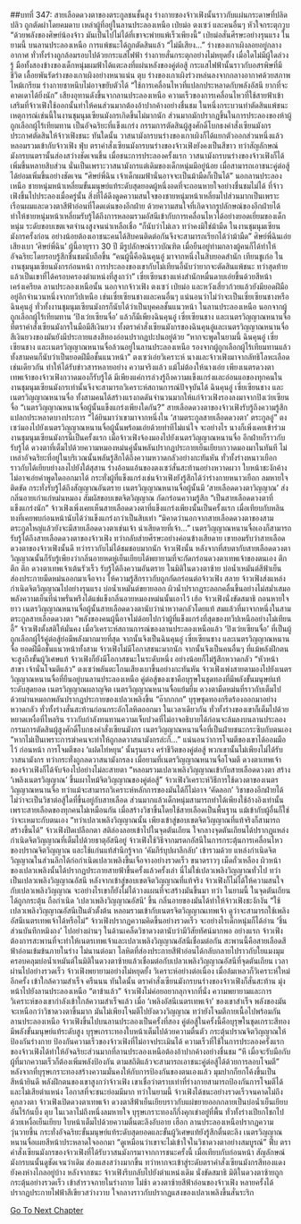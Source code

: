 ##บทที่ 347: สายเลือดดวงตาของตระกูลชนชั้นสูง
ร่างกายของจ้าวเฟิงนั้นราวกับแผ่นกระดาษที่ปลิดปลิว ถูกตัดผ่าโดยคมดาบ
เหล่าผู้ที่อยู่ในลานประลองเหนือ เป่ยม่อ ตงเซว่ และคนอื่นๆ หัวใจกระตุกวูบ
“ด้วยพลังของศิษย์น้องจ้าว มันเป็นไปไม่ได้ที่เขาจะพ่ายแพ้เร็วเพียงนี้”
เป่ยม่อสั่นศีรษะอย่างรุนแรง
ในยามนี้
บนลานประลองเหนือ การแพ้ชนะได้ถูกตัดสินแล้ว
“ไม่มีเสียง...”
ร่างของเกาเผิงลอยอยู่กลางอากาศ ทั่วทั้งร่างถูกล้อมรอบไปด้วยกระแสไฟฟ้า ร่างกายสั่นกระตุกอย่างไม่หยุดยั้ง
เมื่อใดไม่มีผู้ใดล่วงรู้ มือทั้งสองข้างของเด็กหนุ่มผมฟ้าได้แตะลงที่แผ่นหลังของคู่ต่อสู้ กระแสไฟฟ้านั้นราวกับอสรพิษที่มีชีวิต เลื้อยพันรัดร่างของเกาเผิงอย่างหนาแน่น
ตุบ
ร่างของเกาเผิงร่วงหล่นลงจากกลางอากาศด้วยสภาพไหม้เกรียม ร่างกายชาหนึบไม่อาจขยับตัวได้
“ใช้การเคลื่อนไหวที่แปลกประหลาดกับพลังอัสนี ยากที่จะคาดเดาได้ยิ่งนัก”
เสียงอุทานดังขึ้นจากลานประลองเหนือ
ความเร็วของการเคลื่อนไหวที่ใช้สายฟ้าเข้าเสริมที่จ้าวเฟิงใช้ออกนั้นทำให้คนส่วนมากต้องอ้าปากค้างอย่างชื่นชม
ในหนึ่งกระบวนท่าตัดสินแพ้ชนะ เหตุการณ์เช่นนี้ในงานชุมนุมเซียนมังกรเกิดขึ้นไม่มากนัก ส่วนมากมักปรากฏขึ้นในการประลองของห้าผู้ถูกเลือกผู้ไร้เทียมทาน เป็นอัจฉริยะที่แข็งแกร่ง
กรรมการตัดสินผู้สูงศักดิ์โบกธงคำสั่งเซียนมังกร ประกาศตัดสินให้จ้าวเฟิงชนะ
ทันใดนั้น วาสนามังกรบนร่างของเกาเผิงก็ได้แยกตัวออกส่วนหนึ่งแล้วหลอมรวมเข้ากับจ้าวเฟิง
ฟุ่บ
ตราคำสั่งเซียนมังกรบนร่างของจ้าวเฟิงยังคงเป็นสีขาว ทว่าสัญลักษณ์มังกรบนตรานั้นส่องสว่างชัดเจนขึ้น
เมื่อชนะการประลองครั้งแรก วาสนามังกรบนร่างของจ้าวเฟิงก็ได้เพิ่มขึ้นหลายสิบส่วน
นั่นเป็นเพราะวาสนามังกรแต่เดิมของเด็กหนุ่มมีอยู่น้อย เมื่อสามารถเอาชนะคู่ต่อสู้ได้ย่อมเพิ่มขึ้นอย่างชัดเจน
“ศิษย์พี่ฉิน เจ้าเด็กผมฟ้านั่นอาจจะเป็นม้ามืดก็เป็นได้”
นอกลานประลองเหนือ ชายหนุ่มหน้าเหลี่ยมขั้นมนุษย์แท้ระดับสุดยอดผู้หนึ่งอดที่จะถอนหายใจอย่างชื่นชมไม่ได้
ที่จ้าวเฟิงขึ้นไปประลองเมื่อครู่นั้น สิ่งที่ได้ดึงดูดความสนใจของชายหนุ่มหน้าเหลี่ยมไปส่วนมากเป็นเพราะเรือนผมและดวงตาสีฟ้าอ่อนที่โดดเด่นของอีกฝ่าย
ด้วยความสนใจที่เกิดจากรูปลักษณ์ของอีกฝ่ายได้ทำให้ชายหนุ่มหน้าเหลี่ยมรับรู้ได้ถึงการหลอมรวมอัสนีเข้ากับการเคลื่อนไหวได้อย่างยอดเยี่ยมของเด็กหนุ่ม ระดับขอบเขตเจตจำนงสูงจนน่าเหลือเชื่อ
“ก็นับว่าไม่เลว ทว่าคงมิใช่ม้ามืด ในงานชุมนุมเซียนมังกรครั้งก่อน อย่างน้อยต้องเอาชนะคนได้สิบคนติดต่อกันจึงจะสามารถเรียกได้ว่าม้ามืด”
ศิษย์พี่ฉินเอ่ยเสียงเบา
‘ศิษย์พี่ฉิน’ ผู้นี้อายุราว 30 ปี มีรูปลักษณ์ราวบัณฑิต เมื่อยืนอยู่ท่ามกลางผู้คนก็ได้ทำให้อัจฉริยะโดยรอบรู้สึกชื่นชมนับถือขึ้น
“คนผู้นี้คือฉินคุนอู๋ มาจากหนึ่งในสิบยอดสำนัก เทียนชูเก๋อ ในงานชุมนุมเซียนมังกรก่อนหน้า การประลองของเขากับโม่เทียนอี้นับว่ายากจะตัดสินแพ้ชนะ ทว่าสุดท้ายแล้วเป็นเขาที่ได้ครอบครองตำแหน่งที่สูงกว่า”
เซี่ยเซียนชางแห่งสำนักหมื่นดาบเอ่ยขึ้นด้วยสีหน้าเคร่งเครียด
ลานประลองเหนือนั้น นอกจากจ้าวเฟิง ตงเซว่ เป่ยม่อ และหวังเสี่ยวก้วยแล้วยังมียอดฝีมืออยู่อีกจำนวนหนึ่งจากทวีปเหนือ เช่นเซี่ยเซียนชางและคนอื่นๆ
แน่นอนว่าไม่ว่าจะเป็นเซี่ยเซียนชางหรือฉินคุนอู๋ ทั่วทั้งงานชุมนุมเซียนมังกรก็นับได้ว่าเป็นบุคคลชั้นแนวหน้า
ในลานประลองเหนือ นอกจากผู้ถูกเลือกผู้ไร้เทียมทาน ‘ปิงเว่ยเซียนจื่อ’ แล้วก็มีเพียงฉินคุนอู๋ เซี่ยเซียนชาง และเนตรวิญญาณหนานจื่อที่ตราคำสั่งเซียนมังกรในมือมีสีเงินยวง
ทั้งตราคำสั่งเซียนมังกรของฉินคุนอู๋และเนตรวิญญาณหนานจื่อ สีเงินยวงของมันยังมีประกายแสงสีทองอ่อนปรากฏปะปนอยู่ด้วย
“หากจะพูดในยามนี้ ฉินคุนอู๋ เซี่ยเซียนชาง และเนตรวิญญาณหนานจื่อล้วนอยู่ในลานประลองเหนือ รองจากผู้ถูกเลือกผู้ไร้เทียมทานแล้ว ทั้งสามคนก็นับว่าเป็นยอดฝีมือชั้นแนวหน้า”
ตงเซว่เอ่ยวิเคราะห์
นางและจ้าวเฟิงมาจากลัทธิโลหะเลือดเช่นเดียวกัน ทำให้ได้รับข่าวสารหลายอย่าง
ความจริงแล้ว แม้ไม่ต้องให้นางเอ่ย เพียงเนตรดวงตาเทพเจ้าของจ้าวเฟิงกวาดมองก็รับรู้ได้
มีเพียงแค่การล่วงรู้ถึงความแข็งแกร่งและอ่อนแอของทุกคนในงานชุมนุมเซียนมังกรเท่านั้นจึงจะสามารถวิเคราะห์สถานการณ์ปัจจุบันได้
ฉินคุนอู๋ เซี่ยเซียนชาง และเนตรวิญญาณหนานจื่อ ทั้งสามคนได้สร้างแรงกดดันจำนวนมากให้แก่จ้าวเฟิงรองลงมาจากปิงเว่ยเซียนจื่อ
“เนตรวิญญาณหนานจื่อผู้นั้นแข็งแกร่งเพียงใดกัน?”
สายเลือดดวงตาของจ้าวเฟิงรับรู้ถึงความรู้สึกแปลกประหลาดบางประการ
“ได้ยินมาว่าเขามาจากหนึ่งใน ‘สามตระกูลสายเลือดดวงตา’ ตระกูลอู๋”
ตงเซว่มองไปยังเนตรวิญญาณหนานจื่อผู้นั้นพร้อมเอ่ยด้วยท่าทีไม่แน่ใจ
จะอย่างไร นางก็เพิ่งเคยเข้าร่วมงานชุมนุมเซียนมังกรนี้เป็นครั้งแรก
เมื่อจ้าวเฟิงจ้องมองไปยังเนตรวิญญาณหนานจื่อ อีกฝ่ายก็ราวกับรับรู้ได้ ดวงตาที่เต็มไปด้วยความหมองหม่นคู่นั้นพลันปรากฏประกายเย็นเยียบกวาดมองมาในทันที
ไม่
เหล่าอัจฉริยะที่อยู่ในบริเวณนั้นพลันรู้สึกได้ถึงความหวาดกลัวอย่างกะทันหัน ทั่วทั้งร่างหนาวเยือก ราวกับได้เยียบย่างลงไปยังใต้สุสาน
ร่างอ้อนแอ้นของตงเซว่สั่นสะท้านอย่างหวาดผวา ใบหน้าชะงักค้าง ไม่อาจเอ่ยคำพูดใดออกมาได้
กระทั่งผู้ที่แข็งแกร่งเช่นจ้าวเฟิงยังรู้สึกได้ว่าร่างกายหนาวเยือก ลมหายใจติดขัด กระทั่งรับรู้ได้ถึงสัญญาณอันตราย
เนตรวิญญาณหนานจื่อผู้นั้นมี ‘สายเลือดดวงตาวิญญาณ’ ส่งกลิ่นอายเก่าแก่หม่นหมอง สัมผัสขอบเขตจิตวิญญาณ กัดกร่อนความรู้สึก
“เป็นสายเลือดดวงตาที่แข็งแกร่งนัก”
จ้าวเฟิงเพิ่งเคยเห็นสายเลือดดวงตาที่แข็งแกร่งเพียงนั้นเป็นครั้งแรก เมื่อเทียบกับหลินทงที่เคยพบก่อนหน้านับได้ว่าแข็งแกร่งกว่าเป็นสิบเท่า
“มิคาดว่านอกจากสายเลือดดวงตาของสามตระกูลใหญ่แล้วยังจะมีสายเลือดดวงตาเช่นเจ้า น่าเสียดายที่เจ้า...”
เนตรวิญญาณหนานจื่อเองก็สามารถรับรู้ได้ถึงสายเลือดดวงตาของจ้าวเฟิง ทว่ากลับส่ายศีรษะอย่างค่อนข้างเสียดาย
เขายอมรับว่าสายเลือดดวงตาของจ้าวเฟิงนั้นดี ทว่าราวกับไม่ได้ชมชอบมากนัก
จ้าวเฟิงนั้น หลังจากที่สบตากับสายเลือดดวงตาวิญญาณนั้นก็รับรู้เพียงว่ากลิ่นอายหดหู่เย็นเยียบได้พยายามที่จะกัดกร่อนดวงตาเทพเจ้าของตนเอง
ตึก ตึก ตึก
ดวงตาเทพเจ้าเต้นรัวเร็ว รับรู้ได้ถึงความอันตราย
ในมิติในดวงตาซ้าย บ่อน้ำเหมันต์สีฟ้าเย็นส่องประกายมืดหม่นออกมาเจือจาง ให้ความรู้สึกราวกับถูกกัดกร่อนต่อจ้าวเฟิง
สลาย
จ้าวเฟิงส่งแหล่งกำเนิดจิตวิญญาณไปอย่างรุนแรง บ่อน้ำเหมันต์ขยายออก ผิวน้ำปรากฏระลอกคลื่นขึ้นอย่างไม่สม่ำเสมอ พลังความเย็นที่น่าพรั่นพรึงได้แช่แข็งกลิ่นอายหมองหม่นนั้นเอาไว้
เฮ้อ
จ้าวเฟิงนั่งขัดสมาธิ ถอนหายใจยาว
เนตรวิญญาณหนานจื่อผู้นั้นสายเลือดดวงตานับว่าน่าหวาดกลัวโดยแท้ สมแล้วที่มาจากหนึ่งในสามตระกูลสายเลือดดวงตา
“พลังของคนผู้นี้อาจไม่ด้อยไปกว่าผู้ที่แข็งแกร่งที่สุดของทวีปเหนืออย่างโม่เทียนอี้”
จ้าวเฟิงตั้งสติให้มั่นคง
เมื่อวิเคราะห์สถานการณ์ของลานประลองเหนือแล้ว ‘ปิงเว่ยเซียนจื่อ’ ที่เป็นผู้ถูกเลือกผู้ไร้คู่ต่อสู้ย่อมีพลังมากมายที่สุด
จากนั้นจึงเป็นฉินคุนอู๋ เซี่ยเซียนชาง และเนตรวิญญาณหนานจื่อ ยอดฝีมือชั้นแนวหน้าทั้งสาม จ้าวเฟิงไม่มีโอกาสชนะมากนัก
จากนั้นจึงเป็นคนอื่นๆ ที่แม้พลังฝึกตนจะสูงถึงขั้นผู้วิเศษแท้ จ้าวเฟิงก็ยังมีโอกาสชนะในระดับหนึ่ง อย่างน้อยก็ไม่รู้สึกหวาดกลัว
“หัวหน้าสาขา เจ้านั่นโจมตีแล้ว”
ตงเซว่พลันตะโกนเสียงเบาขึ้นอย่างกะทันหัน
จ้าวเฟิงเพ่งสายตามองไปยังเนตรวิญญาณหนานจื่อที่ยืนอยู่บนลานประลองเหนือ คู่ต่อสู้ของเขาคือบุรุษในชุดทองที่มีพลังขั้นมนุษย์แท้ระดับสุดยอด
เนตรวิญญาณผลาญจิต
เนตรวิญญาณหนานจื่อแย้มยิ้ม ดวงตามืดหม่นที่ราวกับเต็มไปด้วยม่านหมอกพลันปรากฏประกายของเปลวเพลิงขึ้น
“อ๊ากกกก”
บุรุษชุดทองกรีดร้องออกมาอย่างหวาดกลัว ทั่วทั้งร่างสั่นสะท้านก่อนกระอักโลหิตออกมา
ในเวลาเดียวกัน ทั่วทั้งร่างของเขาก็เต็มไปด้วยหยาดเหงื่อที่ไหลริน ราวกับกำลังทนทานความเจ็บปวดที่ไม่อาจอธิบายได้ก่อนจะล้มลงบนลานประลอง
กรรมการตัดสินผู้สูงศักดิ์โบกธงคำสั่งเซียนมังกร
เนตรวิญญาณหนานจื่อที่เป็นฝ่ายชนะกระซิบกับตนเอง “หากไม่เป็นเพราะการฆ่าคนจะทำให้ถูกลดวาสนามังกรล่ะก็...”
แน่นอนว่าการโจมตีของเขาได้ออมมือไว้
ก่อนหน้า การโจมตีของ ‘แฝดไท่หยุน’ นั้นรุนแรง คร่าชีวิตของคู่ต่อสู้ พวกเขานั้นไม่เพียงไม่ได้รับวาสนามังกร ทว่ากระทั่งถูกลดวาสนามังกรลง
เมื่อยามที่เนตรวิญญาณหนานจื่อโจมตี ดวงตาเทพเจ้าของจ้าวเฟิงก็ได้จับจ้องไปอย่างไม่ละสายตา
“หลอมรวมเปลวเพลิงวิญญาณเข้ากับสายเลือดดวงตา สร้าง ‘เพลิงเนตรวิญญาณ’ ขึ้นเผาไหม้จิตวิญญาณของคู่ต่อสู้”
จ้าวเฟิงวิเคราะห์วิธีการใช้ดวงตาของเนตรวิญญาณหนานจื่อ
ทว่าแม้จะสามารถวิเคราะห์หลักการของมันได้ก็ไม่อาจ ‘คัดลอก’ วิชาของอีกฝ่ายได้
ไม่ว่าจะเป็นวิชาต่อสู้ใดที่ขึ้นอยู่กับสายเลือด ส่วนมากแล้วเด็กหนุ่มสามารถทำได้เพียงใช้อ้างอิงเท่านั้น
เพราะสายเลือดของทุกคนไม่เหมือนกัน เมื่อสร้างวิชาขึ้นโดยใช้สายเลือดเป็นพื้นฐาน แม้เข้ากับผู้อื่นก็ใช่ว่าจะเหมาะกับตนเอง
“ทว่าเปลวเพลิงวิญญาณนั้น เพียงเข้าสู่ขอบเขตจิตวิญญาณที่แท้จริงก็สามารถสร้างขึ้นได้”
จ้าวเฟิงปิดเปลือกตา สติล่องลอยเข้าไปในจุดตันเถียน
ใจกลางจุดตันเถียนได้ปรากฏแหล่งกำเนิดจิตวิญญาณที่เต็มไปด้วยธาตุอัสนีอยู่
จ้าวเฟิงใช้วิธีจากมรดกอัสนีในการกระตุ้นการเคลื่อนไหวของปราณจิตวิญญาณ และใช้แก่นแท้สำนึกรู้จาก ‘คัมภีร์บุปผาลึกลับ’ เข้ารวมด้วย
แหล่งกำเนิดจิตวิญญาณในส่วนลึกได้ก่อกำเนิดเปลวเพลิงขึ้นเจือจางอย่างรวดเร็ว ขนาดราวๆ เม็ดถั่วเหลือง
ผิวหน้าของเปลวเพลิงนั้นได้ปรากฏประกายสายฟ้าขึ้นครั้งแล้วครั้งเล่า
นี่ไม่ใช่เปลวเพลิงวิญญาณทั่วไป ทว่าเป็นเปลวเพลิงวิญญาณอัสนี
หลังจากเข้าสู่ขอบเขตจิตวิญญาณที่แท้จริง จ้าวเฟิงก็ไม่ได้ให้ความสนใจกับเปลวเพลิงวิญญาณ จะอย่างไรเขาก็ยังไม่ได้วางแผนที่จะสร้างมันขึ้นมา
ทว่า
ในยามนี้ ในจุดตันเถียนได้ถูกกระตุ้น ถือกำเนิด ‘เปลวเพลิงวิญญาณอัสนี’ ขึ้น กลิ่นอายของมันได้ทำให้จ้าวเฟิงชะงักงัน
“ใช้เปลวเพลิงวิญญาณอัสนีเป็นตัวตั้งต้น หลอมรวมเข้ากับเนตรจิตวิญญาณเทพเจ้า ดูว่าจะสามารถใช้เพลิงอัสนีเนตรเทพเจ้าได้หรือไม่”
จ้าวเฟิงปรากฏความคิดขึ้นอย่างรวดเร็ว
จะอย่างไรเด็กหนุ่มก็ได้อ่าน ‘ชิ้นส่วนบันทึกหมิงถง’ ไปอย่างผ่านๆ ในด้านเคล็ดวิชาดวงตานับว่ามีวิสัยทัศน์มากพอ
อย่างแรก
จ้าวเฟิงต้องการสะพานที่จะทำให้เนตรเทพเจ้าและเปลวเพลิงวิญญาณอัสนีเชื่อมต่อกัน
สะพานนี้คือสายเลือดสีฟ้าอ่อนเข้มข้นภายในร่าง
ไม่นานต่อมา
โลหิตที่ส่องประกายสีฟ้าอ่อนได้กลับกลายไปราวกับใยแมงมุม ครอบคลุมบ่อน้ำเหมันต์ในมิติในดวงตาซ้ายแล้วเชื่อมต่อกับเปลวเพลิงวิญญาณอัสนีที่จุดตันเถียน
เวลาผ่านไปอย่างรวดเร็ว
จ้าวเฟิงพยายามอย่างไม่หยุดยั้ง วิเคราะห์อย่างต่อเนื่อง
เมื่อล้มเหลวก็วิเคราะห์ใหม่อีกครั้ง เข้าใกล้ความสำเร็จ
ครืนนน
ทันใดนั้น ตราคำสั่งเซียนมังกรบนร่างของจ้าวเฟิงก็สั่นสะท้าน มุ่งหน้าไปยังลานประลองเหนือ
“ตาข้าแล้ว”
จ้าวเฟิงไม่ค่อยอยากลุกจากที่นั่ง ความพยายามและการวิเคราะห์ของเขากำลังเข้าใกล้ความสำเร็จแล้ว
เมื่อ ‘เพลิงอัสนีเนตรเทพเจ้า’ ของเขาสำเร็จ พลังของมันจะเหนือกว่าวิชาดวงตาขึ้นมาก มันไม่เพียงโจมตีไปยังดวงวิญญาณ ทว่ายังโจมตีกายเนื้อไปพร้อมกัน
ลานประลองเหนือ
จ้าวเฟิงขึ้นไปบนลานประลองเป็นครั้งที่สอง
คู่ต่อสู้ในครั้งนี้คือบุรุษในชุดเกราะสีทอง มีพลังขั้นมนุษย์แท้ระดับสูง
บุรุษเกราะทองใบหน้าเต็มไปด้วยความตื่นตัว กระตุ้นปราณจิตวิญญาณให้ป้องกันร่างกาย ป้องกันความเร็วของจ้าวเฟิงที่ไม่อาจประเมินได้
ความเร็วที่ใช้ในการประลองครั้งแรกของจ้าวเฟิงได้ทำให้อัจฉริยะส่วนมากที่ลานประลองเหนือต้องอ้าปากค้างอย่างชื่นชม
“หึ เมื่อจะรับมือกับผู้ที่มากความเร็วก็ต้องเพิ่มพลังป้องกัน ตามสถิติแล้วจะสามารถเอาชนะคู่ต่อสู้ได้ด้วยการลอบโจมตี”
หลังจากที่บุรุษเกราะทองสร้างความมั่นคงให้กับการป้องกันของตนเองแล้ว มุมปากก็ยกโค้งขึ้นเป็นสีหน้ายินดี
พลังฝึกตนของเขาสูงกว่าจ้าวเฟิง เขาเชื่อว่าตราบเท่าที่ร่างกายสามารถป้องกันการโจมตีได้และไม่เสียตำแหน่ง โอกาสที่จะชนะย่อมมีมาก
ทว่าในยามนี้
จ้าวเฟิงได้ชนะอย่างรวดเร็วจนคาดไม่ถึง
คุกลวงตา
จ้าวเฟิงเปิดดวงตาเทพเจ้า ดวงตาสีฟ้าเย็นเยียบราวกับแผ่ขยายออกกลายเป็นบ่อน้ำเย็นเยียบอันไร้ก้นบึ้ง
ตุบ
ในเวลาไม่ถึงหนึ่งลมหายใจ บุรุษเกราะทองก็กึ่งคุกเข่าอยู่ที่พื้น ทั่วทั้งร่างเปียกโชกไปด้วยเหงื่อเย็นเยียบ ใบหน้าเต็มไปด้วยความตื่นตะลึงอับอาย
เฮือก
ลานประลองเหนือปรากฏความวุ่นวายขึ้น
กระทั่งอัจฉริยะขั้นมนุษย์แท้ระดับสุดยอดและขั้นผู้วิเศษแท้ยังรู้สึกตื่นตะลึง
เนตรวิญญาณหนานจื่อเผยสีหน้าประหลาดใจออกมา “ดูเหมือนว่าเขาจะไม่เข้าใจในวิชาดวงตาอย่างสมบูรณ์”
ฟึ่บ
ตราคำสั่งเซียนมังกรของจ้าวเฟิงที่ได้รับวาสนมังกรมาจากการชนะครั้งนี้ เมื่อเทียบกับก่อนหน้า สัญลักษณ์มังกรบนนั้นดูชัดเจนว่าเดิม ส่องแสงสว่างมากขึ้น
ทว่าหากจะเข้าสู่ระดับตราคำสั่งเซียนมังกรสีทองแดงยังคงห่างไกลอยู่บ้าง
หลังจากชนะ
จ้าวเฟิงรีบกลับไปยังตำแหน่งเดิม นั่งขัดสมาธิ มิติในดวงตาซ้ายถูกกระตุ้นอย่างรวดเร็ว เข้าสำรวจภายในร่างกาย
ไม่ช้า ดวงตาซ้ายสีฟ้าอ่อนของจ้าวเฟิง หลายครั้งได้ปรากฏประกายไฟฟ้าสีเขียวสว่างวาบ ใจกลางราวกับปรากฏแสงของเปลวเพลิงขึ้นสั่นระริก


[Go To Next Chapter]( ./127.md)